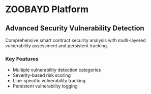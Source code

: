 # ZOOBAYD Platform

## Advanced Security Vulnerability Detection
Comprehensive smart contract security analysis with multi-layered vulnerability assessment and persistent tracking.

### Key Features
- Multiple vulnerability detection categories
- Severity-based risk scoring
- Line-specific vulnerability tracking
- Persistent vulnerability logging